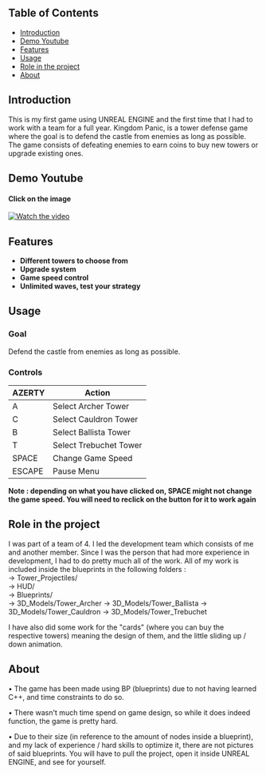 ## Table of Contents

- [Introduction](#introduction)
- [Demo Youtube](#demo-youtube)
- [Features](#features)
- [Usage](#usage)
- [Role in the project](#role-in-the-project)
- [About](#about)

## Introduction
This is my first game using UNREAL ENGINE and the first time that I had to work with a team for a full year. Kingdom Panic, is a tower defense game where the goal is to defend the castle from enemies as long as possible. The game consists of defeating enemies to earn coins to buy new towers or upgrade existing ones.

## Demo Youtube
#### Click on the image
[![Watch the video](https://img.youtube.com/vi/ghjP0xtL4sI/maxresdefault.jpg)](https://www.youtube.com/watch?v=ghjP0xtL4sI)

## Features
- **Different towers to choose from**
- **Upgrade system**
- **Game speed control**
- **Unlimited waves, test your strategy**

## Usage
### Goal
Defend the castle from enemies as long as possible.

### Controls
| AZERTY          | Action                  |
| --------------- | ----------------------- |
| A               | Select Archer Tower     |
| C               | Select Cauldron Tower   |
| B               | Select Ballista Tower   |
| T               | Select Trebuchet Tower  |
| SPACE           | Change Game Speed       |
| ESCAPE          | Pause Menu              |

**Note : depending on what you have clicked on, SPACE might not change the game speed. You will need to reclick on the button for it to work again**

## Role in the project
I was part of a team of 4. I led the development team which consists of me and another member. Since I was the person that had more experience in development, I had to do pretty much all of the work. All of my work is included inside the blueprints in the following folders : <br>
→ Tower_Projectiles/ <br>
→ HUD/ <br>
→ Blueprints/ <br>
→ 3D_Models/Tower_Archer
→ 3D_Models/Tower_Ballista
→ 3D_Models/Tower_Cauldron
→ 3D_Models/Tower_Trebuchet

I have also did some work for the "cards" (where you can buy the respective towers) meaning the design of them, and the little sliding up / down animation.

## About
• The game has been made using BP (blueprints) due to not having learned C++, and time constraints to do so.

• There wasn't much time spend on game design, so while it does indeed function, the game is pretty hard.

• Due to their size (in reference to the amount of nodes inside a blueprint), and my lack of experience / hard skills to optimize it, there are not pictures of said blueprints. You will have to pull the project, open it inside UNREAL ENGINE, and see for yourself. <br>
